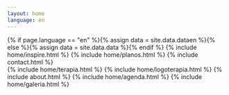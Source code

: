 ```yaml
---
layout: home
language: en
---
```

{% if page.language == "en" %}{% assign data = site.data.dataen %}{% else %}{% assign data = site.data.data %}{% endif %} 
{% include home/inspire.html %}
{% include home/planos.html %}
{% include contact.html %}		
{% include home/terapia.html %}
{% include home/logoterapia.html %}
{% include about.html %}
{% include home/agenda.html %}
{% include home/galeria.html %} 